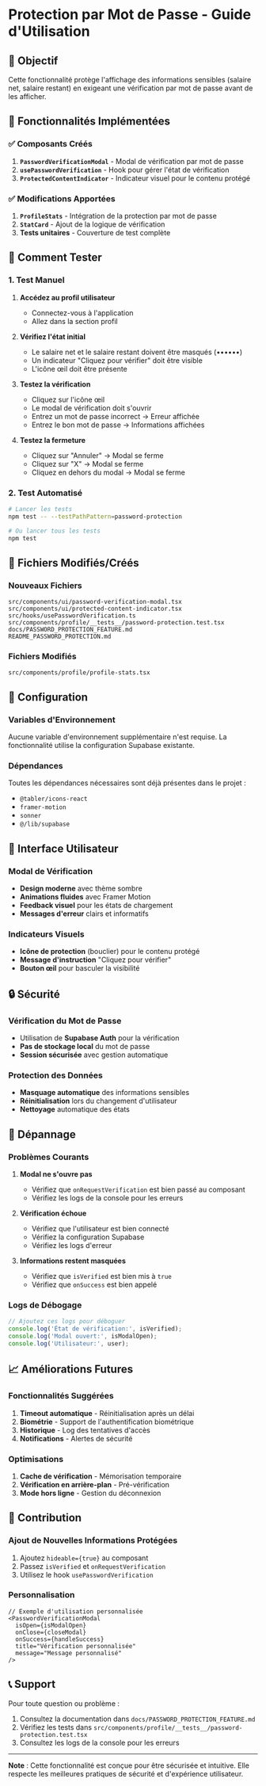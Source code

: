 # Protection par Mot de Passe - Guide d'Utilisation

## 🎯 Objectif

Cette fonctionnalité protège l'affichage des informations sensibles (salaire net, salaire restant) en exigeant une vérification par mot de passe avant de les afficher.

## 🚀 Fonctionnalités Implémentées

### ✅ Composants Créés

1. **`PasswordVerificationModal`** - Modal de vérification par mot de passe
2. **`usePasswordVerification`** - Hook pour gérer l'état de vérification
3. **`ProtectedContentIndicator`** - Indicateur visuel pour le contenu protégé

### ✅ Modifications Apportées

1. **`ProfileStats`** - Intégration de la protection par mot de passe
2. **`StatCard`** - Ajout de la logique de vérification
3. **Tests unitaires** - Couverture de test complète

## 🧪 Comment Tester

### 1. Test Manuel

1. **Accédez au profil utilisateur**
   - Connectez-vous à l'application
   - Allez dans la section profil

2. **Vérifiez l'état initial**
   - Le salaire net et le salaire restant doivent être masqués (••••••)
   - Un indicateur "Cliquez pour vérifier" doit être visible
   - L'icône œil doit être présente

3. **Testez la vérification**
   - Cliquez sur l'icône œil
   - Le modal de vérification doit s'ouvrir
   - Entrez un mot de passe incorrect → Erreur affichée
   - Entrez le bon mot de passe → Informations affichées

4. **Testez la fermeture**
   - Cliquez sur "Annuler" → Modal se ferme
   - Cliquez sur "X" → Modal se ferme
   - Cliquez en dehors du modal → Modal se ferme

### 2. Test Automatisé

```bash
# Lancer les tests
npm test -- --testPathPattern=password-protection

# Ou lancer tous les tests
npm test
```

## 📁 Fichiers Modifiés/Créés

### Nouveaux Fichiers
```
src/components/ui/password-verification-modal.tsx
src/components/ui/protected-content-indicator.tsx
src/hooks/usePasswordVerification.ts
src/components/profile/__tests__/password-protection.test.tsx
docs/PASSWORD_PROTECTION_FEATURE.md
README_PASSWORD_PROTECTION.md
```

### Fichiers Modifiés
```
src/components/profile/profile-stats.tsx
```

## 🔧 Configuration

### Variables d'Environnement
Aucune variable d'environnement supplémentaire n'est requise. La fonctionnalité utilise la configuration Supabase existante.

### Dépendances
Toutes les dépendances nécessaires sont déjà présentes dans le projet :
- `@tabler/icons-react`
- `framer-motion`
- `sonner`
- `@/lib/supabase`

## 🎨 Interface Utilisateur

### Modal de Vérification
- **Design moderne** avec thème sombre
- **Animations fluides** avec Framer Motion
- **Feedback visuel** pour les états de chargement
- **Messages d'erreur** clairs et informatifs

### Indicateurs Visuels
- **Icône de protection** (bouclier) pour le contenu protégé
- **Message d'instruction** "Cliquez pour vérifier"
- **Bouton œil** pour basculer la visibilité

## 🔒 Sécurité

### Vérification du Mot de Passe
- Utilisation de **Supabase Auth** pour la vérification
- **Pas de stockage local** du mot de passe
- **Session sécurisée** avec gestion automatique

### Protection des Données
- **Masquage automatique** des informations sensibles
- **Réinitialisation** lors du changement d'utilisateur
- **Nettoyage** automatique des états

## 🐛 Dépannage

### Problèmes Courants

1. **Modal ne s'ouvre pas**
   - Vérifiez que `onRequestVerification` est bien passé au composant
   - Vérifiez les logs de la console pour les erreurs

2. **Vérification échoue**
   - Vérifiez que l'utilisateur est bien connecté
   - Vérifiez la configuration Supabase
   - Vérifiez les logs d'erreur

3. **Informations restent masquées**
   - Vérifiez que `isVerified` est bien mis à `true`
   - Vérifiez que `onSuccess` est bien appelé

### Logs de Débogage

```javascript
// Ajoutez ces logs pour déboguer
console.log('État de vérification:', isVerified);
console.log('Modal ouvert:', isModalOpen);
console.log('Utilisateur:', user);
```

## 📈 Améliorations Futures

### Fonctionnalités Suggérées
1. **Timeout automatique** - Réinitialisation après un délai
2. **Biométrie** - Support de l'authentification biométrique
3. **Historique** - Log des tentatives d'accès
4. **Notifications** - Alertes de sécurité

### Optimisations
1. **Cache de vérification** - Mémorisation temporaire
2. **Vérification en arrière-plan** - Pré-vérification
3. **Mode hors ligne** - Gestion du déconnexion

## 🤝 Contribution

### Ajout de Nouvelles Informations Protégées

1. Ajoutez `hideable={true}` au composant
2. Passez `isVerified` et `onRequestVerification`
3. Utilisez le hook `usePasswordVerification`

### Personnalisation

```tsx
// Exemple d'utilisation personnalisée
<PasswordVerificationModal
  isOpen={isModalOpen}
  onClose={closeModal}
  onSuccess={handleSuccess}
  title="Vérification personnalisée"
  message="Message personnalisé"
/>
```

## 📞 Support

Pour toute question ou problème :
1. Consultez la documentation dans `docs/PASSWORD_PROTECTION_FEATURE.md`
2. Vérifiez les tests dans `src/components/profile/__tests__/password-protection.test.tsx`
3. Consultez les logs de la console pour les erreurs

---

**Note** : Cette fonctionnalité est conçue pour être sécurisée et intuitive. Elle respecte les meilleures pratiques de sécurité et d'expérience utilisateur. 
